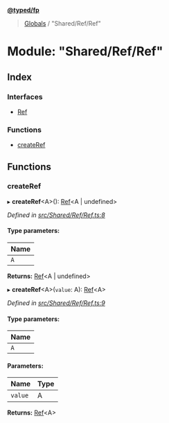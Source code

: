 **[@typed/fp](../README.md)**

> [Globals](../globals.md) / "Shared/Ref/Ref"

# Module: "Shared/Ref/Ref"

## Index

### Interfaces

* [Ref](../interfaces/_shared_ref_ref_.ref.md)

### Functions

* [createRef](_shared_ref_ref_.md#createref)

## Functions

### createRef

▸ **createRef**\<A>(): [Ref](../interfaces/_shared_ref_ref_.ref.md)\<A \| undefined>

*Defined in [src/Shared/Ref/Ref.ts:8](https://github.com/TylorS/typed-fp/blob/ac98ca1/src/Shared/Ref/Ref.ts#L8)*

#### Type parameters:

Name |
------ |
`A` |

**Returns:** [Ref](../interfaces/_shared_ref_ref_.ref.md)\<A \| undefined>

▸ **createRef**\<A>(`value`: A): [Ref](../interfaces/_shared_ref_ref_.ref.md)\<A>

*Defined in [src/Shared/Ref/Ref.ts:9](https://github.com/TylorS/typed-fp/blob/ac98ca1/src/Shared/Ref/Ref.ts#L9)*

#### Type parameters:

Name |
------ |
`A` |

#### Parameters:

Name | Type |
------ | ------ |
`value` | A |

**Returns:** [Ref](../interfaces/_shared_ref_ref_.ref.md)\<A>
